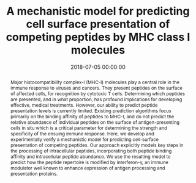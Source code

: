 ---
title: "A mechanistic model for predicting cell surface presentation of competing peptides by MHC class I molecules"
subtitle: ""
summary: ""
authors: 
- Boulanger DS
- Eccleston RC
- Phillips A
- Coveney PV
- Elliott T
- Dalchau N


tags: []
categories: [Immunology, Dynamical Systems]
date: 2018-07-05 00:00:00
publishDate: 2018-07-05 00:00:00
featured: false
draft: false
publication: 'Frontiers in Immunology'
publication_types: ["2"]

doi: 'https://doi.org/10.3389/fimmu.2018.01538'
abstract: Major histocompatibility complex-I (MHC-I) molecules play a central role in the immune response to viruses and cancers. They present peptides on the surface of affected cells, for recognition by cytotoxic T cells. Determining which peptides are presented, and in what proportion, has profound implications for developing effective, medical treatments. However, our ability to predict peptide presentation levels is currently limited. Existing prediction algorithms focus primarily on the binding affinity of peptides to MHC-I, and do not predict the relative abundance of individual peptides on the surface of antigen-presenting cells in situ which is a critical parameter for determining the strength and specificity of the ensuing immune response. Here, we develop and experimentally verify a mechanistic model for predicting cell-surface presentation of competing peptides. Our approach explicitly models key steps in the processing of intracellular peptides, incorporating both peptide binding affinity and intracellular peptide abundance. We use the resulting model to predict how the peptide repertoire is modified by interferon-γ, an immune modulator well known to enhance expression of antigen processing and presentation proteins.

projects: []
---